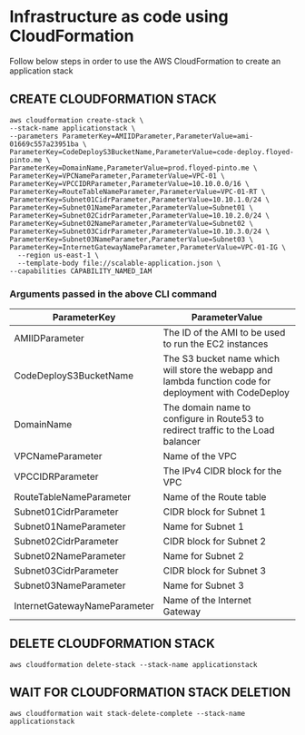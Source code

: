 # Infrastructure as code using CloudFormation

Follow below steps in order to use the AWS CloudFormation to create an application stack

## CREATE CLOUDFORMATION STACK

```
aws cloudformation create-stack \
--stack-name applicationstack \
--parameters ParameterKey=AMIIDParameter,ParameterValue=ami-01669c557a23951ba \
ParameterKey=CodeDeployS3BucketName,ParameterValue=code-deploy.floyed-pinto.me \
ParameterKey=DomainName,ParameterValue=prod.floyed-pinto.me \
ParameterKey=VPCNameParameter,ParameterValue=VPC-01 \
ParameterKey=VPCCIDRParameter,ParameterValue=10.10.0.0/16 \
ParameterKey=RouteTableNameParameter,ParameterValue=VPC-01-RT \
ParameterKey=Subnet01CidrParameter,ParameterValue=10.10.1.0/24 \
ParameterKey=Subnet01NameParameter,ParameterValue=Subnet01 \
ParameterKey=Subnet02CidrParameter,ParameterValue=10.10.2.0/24 \
ParameterKey=Subnet02NameParameter,ParameterValue=Subnet02 \
ParameterKey=Subnet03CidrParameter,ParameterValue=10.10.3.0/24 \
ParameterKey=Subnet03NameParameter,ParameterValue=Subnet03 \
ParameterKey=InternetGatewayNameParameter,ParameterValue=VPC-01-IG \
  --region us-east-1 \
  --template-body file://scalable-application.json \
--capabilities CAPABILITY_NAMED_IAM

```

### Arguments passed in the above CLI command

| ParameterKey | ParameterValue |
| --- | --- |
|AMIIDParameter | The ID of the AMI to be used to run the EC2 instances |
|CodeDeployS3BucketName | The S3 bucket name which will store the webapp and lambda function code for deployment with CodeDeploy |
|DomainName | The domain name to configure in Route53 to redirect traffic to the Load balancer |
|VPCNameParameter | Name of the VPC |
|VPCCIDRParameter | The IPv4 CIDR block for the VPC | 
|RouteTableNameParameter | Name of the Route table |
|Subnet01CidrParameter | CIDR block for Subnet 1 |
|Subnet01NameParameter | Name for Subnet 1 |
|Subnet02CidrParameter | CIDR block for Subnet 2 |
|Subnet02NameParameter |  Name for Subnet 2 |
|Subnet03CidrParameter | CIDR block for Subnet 3 |
|Subnet03NameParameter | Name for Subnet 3 |
|InternetGatewayNameParameter | Name of the Internet Gateway |

## DELETE CLOUDFORMATION STACK

```
aws cloudformation delete-stack --stack-name applicationstack
```

## WAIT FOR CLOUDFORMATION STACK DELETION

```
aws cloudformation wait stack-delete-complete --stack-name applicationstack
```

